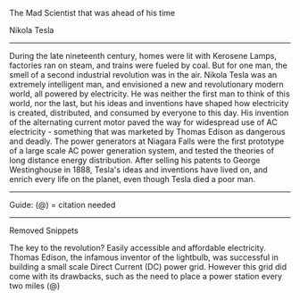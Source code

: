 The Mad Scientist that was ahead of his time

Nikola Tesla

---
During the late nineteenth century, homes were lit with Kerosene Lamps, factories ran on steam, and trains were fueled by coal.
But for one man, the smell of a second industrial revolution was in the air. Nikola Tesla was an extremely intelligent man, and envisioned a new and revolutionary modern world, all powered by electricity.
He was neither the first man to think of this world, nor the last, but his ideas and inventions have shaped how electricity is created, distributed, and consumed by everyone to this day.
His invention of the alternating current motor paved the way for widespread use of AC electricity - something that was marketed by Thomas Edison as dangerous and deadly.
The power generators at Niagara Falls were the first prototype of a large scale AC power generation system, and tested the theories of long distance energy distribution. 
After selling his patents to George Westinghouse in 1888, Tesla's ideas and inventions have lived on, and enrich every life on the planet, even though Tesla died a poor man.




---
Guide: (@) = citation needed

---

Removed Snippets

The key to the revolution? Easily accessible and affordable electricity.
Thomas Edison, the infamous inventor of the lightbulb, was successful in building a small scale Direct Current (DC) power grid.
However this grid did come with its drawbacks, such as the need to place a power station every two miles (@)
